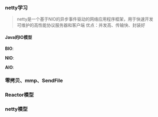 ### netty学习
> netty是一个基于NIO的异步事件驱动的网络应用程序框架，用于快速开发可维护的高性能协议服务器和客户端
> 优点：并发高、传输快、封装好

#### Java的IO模型
**BIO**:



**NIO**:

**AIO**:


### 零拷贝、mmp、SendFile

### Reactor模型

### netty模型